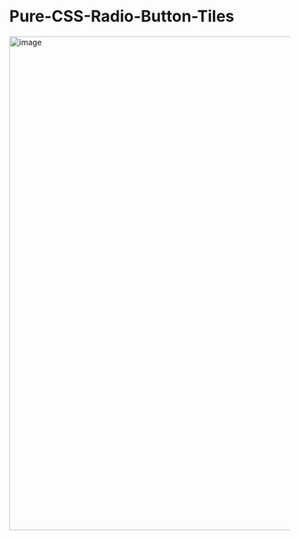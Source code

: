 # Pure-CSS-Radio-Button-Tiles
<img width="887" alt="image" src="https://user-images.githubusercontent.com/121858059/218274006-b519fbeb-87b0-4c6a-93b3-d9962c0c373e.png">
